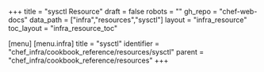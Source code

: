 +++
title = "sysctl Resource"
draft = false
robots = ""
gh_repo = "chef-web-docs"
data_path = ["infra","resources","sysctl"]
layout = "infra_resource"
toc_layout = "infra_resource_toc"

[menu]
  [menu.infra]
    title = "sysctl"
    identifier = "chef_infra/cookbook_reference/resources/sysctl"
    parent = "chef_infra/cookbook_reference/resources"
+++

<!-- The contents of this page are automatically generated from the sysctl.yaml file in the data directory. -->
<!-- To suggest a change, edit the https://github.com/chef/chef/blob/master/lib/chef/resource/sysctl.rb file
      and submit a pull request to the https://github.com/chef/chef repository. -->
